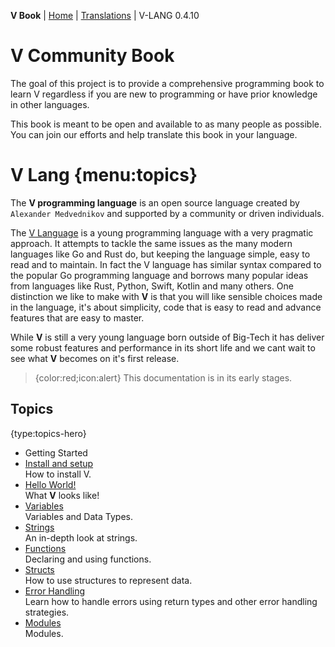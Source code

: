 **V Book** | [Home](./index.md) | [Translations](./book_versions.md) | V-LANG 0.4.10<BR>

# V Community Book

The goal of this project is to provide a comprehensive programming book to learn V regardless if you are new to programming or have prior knowledge in other languages.

This book is meant to be open and available to as many people as possible. You can join our efforts and help translate this book in your language.

# V Lang {menu:topics}

 The **V programming language** is an open source language created by `Alexander Medvednikov` and supported by a community or driven individuals.

The [V Language](https://vlang.io) is a young programming language with a very pragmatic approach. It attempts to tackle the same issues as the many modern languages like Go and Rust do, but keeping the language simple, easy to read and to maintain. In fact the V language has similar syntax compared to the popular Go programming language and borrows many popular ideas from languages like Rust, Python, Swift, Kotlin and many others. One distinction we like to make with **V** is that you will like sensible choices made in the language, it's about simplicity, code that is easy to read and advance features that are easy to master.

While **V** is still a very young language born outside of Big-Tech it has deliver some robust features and performance in its short life and we cant wait to see what **V** becomes on it's first release.


> {color:red;icon:alert} This documentation is in its early stages.

## Topics

{type:topics-hero}
- Getting Started
- [Install and setup](./install.md)<BR> How to install V.
- [Hello World!](./hellow.md)<BR> What **V** looks like!
- [Variables](./variables.md)<BR> Variables and Data Types.
- [Strings](./strings.md)<BR> An in-depth look at strings.
- [Functions](./functions.md)<BR> Declaring and using functions.
- [Structs](./structs.md)<BR> How to use structures to represent data.
- [Error Handling](./error_handling.md)<BR> Learn how to handle errors using return types and other error handling strategies.
- [Modules](./modules.md)<BR> Modules.

